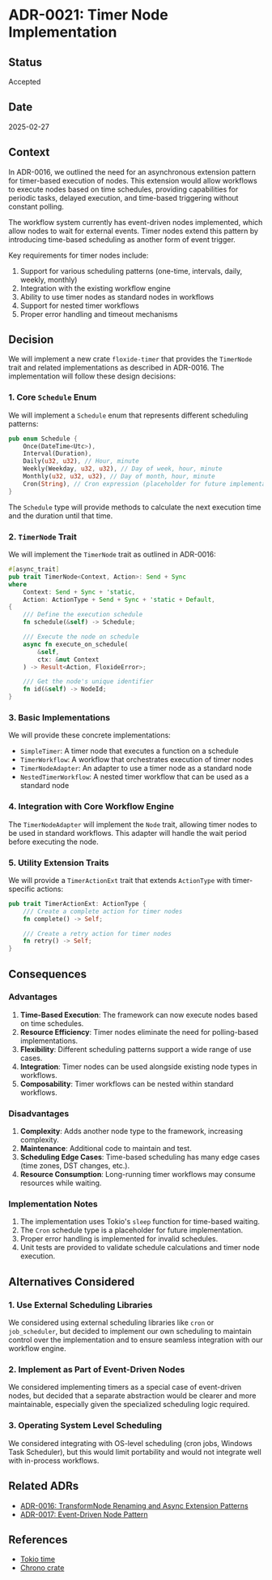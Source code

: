 # ADR-0021: Timer Node Implementation

## Status

Accepted

## Date

2025-02-27

## Context

In ADR-0016, we outlined the need for an asynchronous extension pattern for timer-based execution of nodes. This extension would allow workflows to execute nodes based on time schedules, providing capabilities for periodic tasks, delayed execution, and time-based triggering without constant polling.

The workflow system currently has event-driven nodes implemented, which allow nodes to wait for external events. Timer nodes extend this pattern by introducing time-based scheduling as another form of event trigger.

Key requirements for timer nodes include:

1. Support for various scheduling patterns (one-time, intervals, daily, weekly, monthly)
2. Integration with the existing workflow engine
3. Ability to use timer nodes as standard nodes in workflows
4. Support for nested timer workflows
5. Proper error handling and timeout mechanisms

## Decision

We will implement a new crate `floxide-timer` that provides the `TimerNode` trait and related implementations as described in ADR-0016. The implementation will follow these design decisions:

### 1. Core `Schedule` Enum

We will implement a `Schedule` enum that represents different scheduling patterns:

```rust
pub enum Schedule {
    Once(DateTime<Utc>),
    Interval(Duration),
    Daily(u32, u32), // Hour, minute
    Weekly(Weekday, u32, u32), // Day of week, hour, minute
    Monthly(u32, u32, u32), // Day of month, hour, minute
    Cron(String), // Cron expression (placeholder for future implementation)
}
```

The `Schedule` type will provide methods to calculate the next execution time and the duration until that time.

### 2. `TimerNode` Trait

We will implement the `TimerNode` trait as outlined in ADR-0016:

```rust
#[async_trait]
pub trait TimerNode<Context, Action>: Send + Sync
where
    Context: Send + Sync + 'static,
    Action: ActionType + Send + Sync + 'static + Default,
{
    /// Define the execution schedule
    fn schedule(&self) -> Schedule;

    /// Execute the node on schedule
    async fn execute_on_schedule(
        &self,
        ctx: &mut Context
    ) -> Result<Action, FloxideError>;

    /// Get the node's unique identifier
    fn id(&self) -> NodeId;
}
```

### 3. Basic Implementations

We will provide these concrete implementations:

- `SimpleTimer`: A timer node that executes a function on a schedule
- `TimerWorkflow`: A workflow that orchestrates execution of timer nodes
- `TimerNodeAdapter`: An adapter to use a timer node as a standard node
- `NestedTimerWorkflow`: A nested timer workflow that can be used as a standard node

### 4. Integration with Core Workflow Engine

The `TimerNodeAdapter` will implement the `Node` trait, allowing timer nodes to be used in standard workflows. This adapter will handle the wait period before executing the node.

### 5. Utility Extension Traits

We will provide a `TimerActionExt` trait that extends `ActionType` with timer-specific actions:

```rust
pub trait TimerActionExt: ActionType {
    /// Create a complete action for timer nodes
    fn complete() -> Self;

    /// Create a retry action for timer nodes
    fn retry() -> Self;
}
```

## Consequences

### Advantages

1. **Time-Based Execution**: The framework can now execute nodes based on time schedules.
2. **Resource Efficiency**: Timer nodes eliminate the need for polling-based implementations.
3. **Flexibility**: Different scheduling patterns support a wide range of use cases.
4. **Integration**: Timer nodes can be used alongside existing node types in workflows.
5. **Composability**: Timer workflows can be nested within standard workflows.

### Disadvantages

1. **Complexity**: Adds another node type to the framework, increasing complexity.
2. **Maintenance**: Additional code to maintain and test.
3. **Scheduling Edge Cases**: Time-based scheduling has many edge cases (time zones, DST changes, etc.).
4. **Resource Consumption**: Long-running timer workflows may consume resources while waiting.

### Implementation Notes

1. The implementation uses Tokio's `sleep` function for time-based waiting.
2. The `Cron` schedule type is a placeholder for future implementation.
3. Proper error handling is implemented for invalid schedules.
4. Unit tests are provided to validate schedule calculations and timer node execution.

## Alternatives Considered

### 1. Use External Scheduling Libraries

We considered using external scheduling libraries like `cron` or `job_scheduler`, but decided to implement our own scheduling to maintain control over the implementation and to ensure seamless integration with our workflow engine.

### 2. Implement as Part of Event-Driven Nodes

We considered implementing timers as a special case of event-driven nodes, but decided that a separate abstraction would be clearer and more maintainable, especially given the specialized scheduling logic required.

### 3. Operating System Level Scheduling

We considered integrating with OS-level scheduling (cron jobs, Windows Task Scheduler), but this would limit portability and would not integrate well with in-process workflows.

## Related ADRs

- [ADR-0016: TransformNode Renaming and Async Extension Patterns](0016-transform-node-and-async-extensions.md)
- [ADR-0017: Event-Driven Node Pattern](0017-event-driven-node-pattern.md)

## References

- [Tokio time](https://docs.rs/tokio/latest/tokio/time/index.html)
- [Chrono crate](https://docs.rs/chrono/latest/chrono/)
